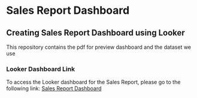 # Sales Report Dashboard

## Creating Sales Report Dashboard using Looker

This repository contains the pdf for preview dashboard and the dataset we use

### Looker Dashboard Link
To access the Looker dashboard for the Sales Report, please go to the following link: [Sales Report Dashboard](https://lookerstudio.google.com/reporting/bf8defda-4eb0-4253-bed5-743594c37b02)
